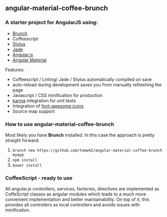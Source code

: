 ## angular-material-coffee-brunch
### A starter project for AngularJS using:
* [Brunch](http://brunch.io)
* Coffeescript
* [Stylus](http://learnboost.github.io/stylus/)
* [Jade](http://jade-lang.com/)
* [Angular.js](https://angularjs.org/)
* [Angular Material](https://material.angularjs.org/)


Features:
* Coffeescript / Linting/ Jade / Stylus automatically compiled on save
* auto-reload during development saves you from manually refreshing the page
* Javascript / CSS minification for production
* [karma](https://github.com/karma-runner/karma) integration for
  unit tests
* Integration of [font-awesome icons](http://fontawesome.io/)
* Source map support

### How to use angular-material-coffee-brunch

Most likely you have **Brunch** installed. In this case the approach is pretty straight forward:

1. `brunch new https://github.com/tomw42/angular-material-coffee-brunch  myapp`
2. `npm install`
3. `bower install`

### CoffeeScript - ready to use

All angular.js controllers, services, factories, directives are implemented as CoffeScript classes as angular modules which leads to a much more convenient implementation and better maintainability. On top of it, this provides all controllers as local controllers and avoids issues with minification.
